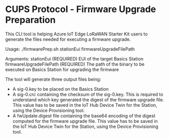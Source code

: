 # CUPS Protocol - Firmware Upgrade Preparation

This CLI tool is helping Azure IoT Edge LoRaWAN Starter Kit users to generate the files needed for executing a firmware upgrade.

Usage: ./firmwarePrep.sh stationEui firmwareUpgradeFilePath

Arguments:
  stationEui               (REQUIRED) EUI of the target Basics Station
  firmwareUpgradeFilePath  (REQUIRED) The path of the binary to be executed on Basics Station for upgrading the firmware

The tool will generate three output files being:

- A sig-0.key to be placed on the Basics Station
- A sig-0.crc containing the checksum of the sig-0.key. This is required to understand which key generated the digest of the firmware upgrade file. This value has to be saved in the IoT Hub Device Twin for the Station, using the Device Provisioning tool.
- A fwUpdate.digest file containing the base64 encoding of the digest computed for the firmware upgrade file. This value has to be saved in the IoT Hub Device Twin for the Station, using the Device Provisioning tool.
